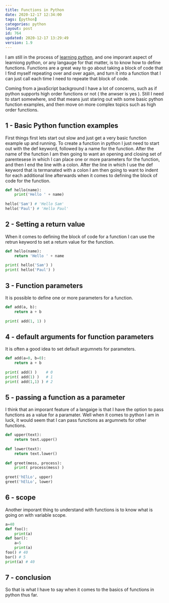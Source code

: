 ```yaml
---
title: Functions in Python 
date: 2020-12-17 12:34:00
tags: [python]
categories: python
layout: post
id: 764
updated: 2020-12-17 13:29:49
version: 1.9
---
```


I am still in the process of [learning python](https://docs.python.org/3/tutorial/), and one imporant aspect of learniong python, or any langauge for that matter, is to know how to define functions. Functions are a great way to go about taking a block of code that I find myself repeating over and over again, and turn it into a function that I can just call each time I need to repeate that block of code.

Coming from a javaScript background I have a lot of concerns, such as if python supports high order functions or not \( the anwser is yes \). Still I need to start somewhere, snd that means just staring out with some basic python function examples, and then move on more complex topics such as high order functions.

<!-- more -->

## 1 - Basic Python function examples

First things first lets start out slow and just get a very basic function example up and running. To create a function in python I just need to start out with the def keyword, followed by a name for the function. After the name of the function I am then going to want an opening and closing set of parentesese in which I can place one or more parameters for the function, and then I end the line with a colon. After the line in which I use the def keyword that is termanated with a colon I am then going to want to indent for each additional line afterwards when it comes to defining the block of code for the function.

```python
def hello(name):
    print('Hello ' + name)
 
hello('Sam') # 'Hello Sam'
hello('Paul') # 'Hello Paul'
```

## 2 - Setting a return value

When it comes to defining the block of code for a function I can use the retrun keyword to set a return value for the function.

```python
def hello(name):
    return 'Hello ' + name
 
print( hello('Sam') )
print( hello('Paul') )
```

## 3 - Function parameters

It is possible to define one or more parameters for a function.

```python
def add(a, b):
    return a + b
 
print( add(1, 1) )
```

## 4 - default arguments for function parameters

It is often a good idea to set default argumnets for parameters.

```python
def add(a=0, b=0):
    return a + b
 
print( add() )    # 0
print( add(1) )   # 1
print( add(1,1) ) # 2
```

## 5 - passing a function as a parameter

I think that an imporant feature of a langaige is that I have the option to pass functions as a value for a paramater. Well when it comes to python I am in luck, it would seem that I can pass functions as argumnets for other functions.

```python
def upper(text):  
    return text.upper()  
 
def lower(text):  
    return text.lower()  
 
def greet(mess, process):
    print( process(mess) )
 
greet('hElLo', upper)  
greet('hElLo', lower) 
```

## 6 - scope

Another imporant thing to understand with functions is to know what is going on with variable scope.

```python
a=40
def foo():
    print(a)
def bar():
    a=5
    print(a)
foo() # 40
bar() # 5
print(a) # 40
```

## 7 - conclusion

So that is what I have to say when it comes to the basics of functions in python thus far.

